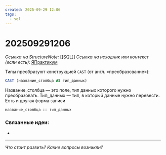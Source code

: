 ```yaml
---
created: 2025-09-29 12:06
tags:
  - sql
---
```

# 202509291206
*Ссылка на StructureNote:* [[SQL]]
*Ссылка на исходник или контекст (если есть):* [ЯПрактикум](https://practicum.yandex.ru/trainer/backend-nodejs/lesson/fa900913-a56e-460d-a475-ecbb185774a1/task/dc710f5d-a57d-456f-a308-b8a069f1ea0c/)

Типы преобразуют конструкцией `CAST` (от англ. «преобразование»):
```SQL
CAST (название_столбца AS тип_данных)
```
Название_столбца — это поле, тип данных которого нужно преобразовать. Тип_данных — тип, в который данные нужно перевести. Есть и другая форма записи
```sql
название_столбца :: тип_данных
```
### Связанные идеи:
* 
---

*Что стоит развить? Какие вопросы возникли?*